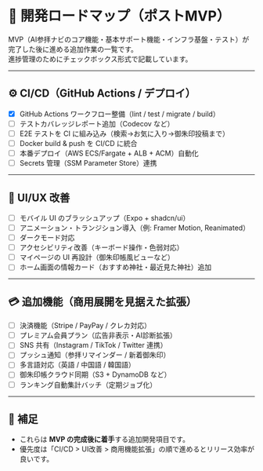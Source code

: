 # 🚀 開発ロードマップ（ポストMVP）

MVP（AI参拝ナビのコア機能・基本サポート機能・インフラ基盤・テスト）が完了した後に進める追加作業の一覧です。  
進捗管理のためにチェックボックス形式で記載しています。

---

## ⚙️ CI/CD（GitHub Actions / デプロイ）
- [x] GitHub Actions ワークフロー整備（lint / test / migrate / build）
- [ ] テストカバレッジレポート追加（Codecov など）
- [ ] E2E テストを CI に組み込み（検索→お気に入り→御朱印投稿まで）
- [ ] Docker build & push を CI/CD に統合
- [ ] 本番デプロイ（AWS ECS/Fargate + ALB + ACM）自動化
- [ ] Secrets 管理（SSM Parameter Store）連携

---

## 🎨 UI/UX 改善
- [ ] モバイル UI のブラッシュアップ（Expo + shadcn/ui）
- [ ] アニメーション・トランジション導入（例: Framer Motion, Reanimated）
- [ ] ダークモード対応
- [ ] アクセシビリティ改善（キーボード操作・色弱対応）
- [ ] マイページの UI 再設計（御朱印帳風ビューなど）
- [ ] ホーム画面の情報カード（おすすめ神社・最近見た神社）追加

---

## 💳 追加機能（商用展開を見据えた拡張）
- [ ] 決済機能（Stripe / PayPay / クレカ対応）
- [ ] プレミアム会員プラン（広告非表示・AI診断拡張）
- [ ] SNS 共有（Instagram / TikTok / Twitter 連携）
- [ ] プッシュ通知（参拝リマインダー / 新着御朱印）
- [ ] 多言語対応（英語 / 中国語 / 韓国語）
- [ ] 御朱印帳クラウド同期（S3 + DynamoDB など）
- [ ] ランキング自動集計バッチ（定期ジョブ化）

---

## 📌 補足
- これらは **MVP の完成後に着手**する追加開発項目です。  
- 優先度は「CI/CD > UI改善 > 商用機能拡張」の順で進めるとリリース効率が良いです。
